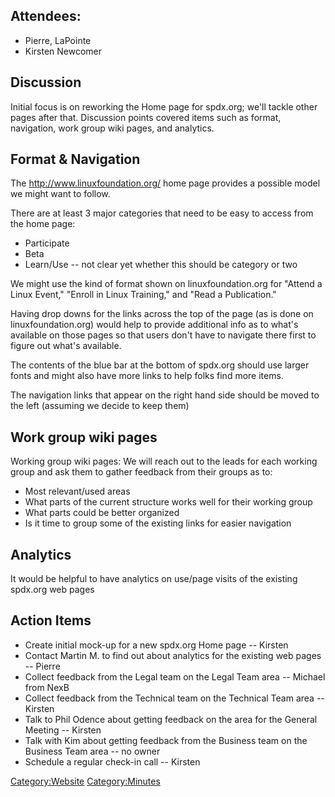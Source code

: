 ## Attendees:

  - Pierre, LaPointe
  - Kirsten Newcomer

## Discussion

Initial focus is on reworking the Home page for spdx.org; we'll tackle
other pages after that. Discussion points covered items such as format,
navigation, work group wiki pages, and analytics.

## Format & Navigation

The <http://www.linuxfoundation.org/> home page provides a possible
model we might want to follow.

There are at least 3 major categories that need to be easy to access
from the home page:

  - Participate
  - Beta
  - Learn/Use -- not clear yet whether this should be category or two

We might use the kind of format shown on linuxfoundation.org for "Attend
a Linux Event," "Enroll in Linux Training," and "Read a Publication."

Having drop downs for the links across the top of the page (as is done
on linuxfoundation.org) would help to provide additional info as to
what's available on those pages so that users don't have to navigate
there first to figure out what's available.

The contents of the blue bar at the bottom of spdx.org should use larger
fonts and might also have more links to help folks find more items.

The navigation links that appear on the right hand side should be moved
to the left (assuming we decide to keep them)

## Work group wiki pages

Working group wiki pages: We will reach out to the leads for each
working group and ask them to gather feedback from their groups as to:

  - Most relevant/used areas
  - What parts of the current structure works well for their working
    group
  - What parts could be better organized
  - Is it time to group some of the existing links for easier navigation

## Analytics

It would be helpful to have analytics on use/page visits of the existing
spdx.org web pages

## Action Items

  - Create initial mock-up for a new spdx.org Home page -- Kirsten
  - Contact Martin M. to find out about analytics for the existing web
    pages -- Pierre
  - Collect feedback from the Legal team on the Legal Team area --
    Michael from NexB
  - Collect feedback from the Technical team on the Technical Team area
    -- Kirsten
  - Talk to Phil Odence about getting feedback on the area for the
    General Meeting -- Kirsten
  - Talk with Kim about getting feedback from the Business team on the
    Business Team area -- no owner
  - Schedule a regular check-in call -- Kirsten

[Category:Website](Category:Website "wikilink")
[Category:Minutes](Category:Minutes "wikilink")
